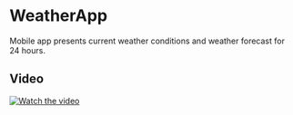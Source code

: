# WeatherApp
 
Mobile app presents current weather conditions and weather forecast for 24 hours.  

  
  
## Video
[![Watch the video](https://i.imgur.com/BKgyt5m.png)](https://youtu.be/djKBjSpfCm8)

